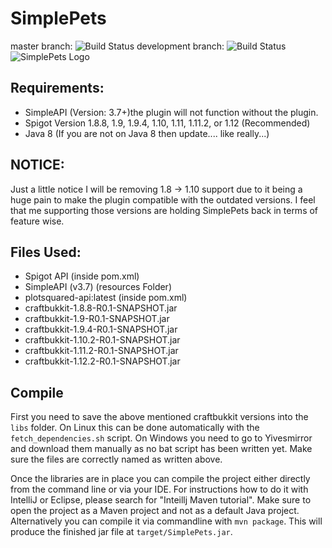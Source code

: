 # SimplePets
master branch: ![Build Status](https://travis-ci.org/brainsynder-Dev/SimplePets.svg?branch=master "Build Status")
development branch: ![Build Status](https://travis-ci.org/brainsynder-Dev/SimplePets.svg?branch=development "Build Status")
![SimplePets Logo](http://brainsynder.us/assets/SimplePets.jpg "SimplePets Logo")

## Requirements:
- SimpleAPI (Version: 3.7+)the plugin will not function without the plugin.
- Spigot Version 1.8.8, 1.9, 1.9.4, 1.10, 1.11, 1.11.2, or 1.12 (Recommended)
- Java 8 (If you are not on Java 8 then update.... like really...)

## NOTICE:
Just a little notice I will be removing 1.8 -> 1.10 support due to it being a huge pain to make the plugin compatible with the outdated versions. I feel that me supporting those versions are holding SimplePets back in terms of feature wise. 

## Files Used:
- Spigot API (inside pom.xml)
- SimpleAPI (v3.7) (resources Folder)
- plotsquared-api:latest (inside pom.xml)
- craftbukkit-1.8.8-R0.1-SNAPSHOT.jar
- craftbukkit-1.9-R0.1-SNAPSHOT.jar
- craftbukkit-1.9.4-R0.1-SNAPSHOT.jar
- craftbukkit-1.10.2-R0.1-SNAPSHOT.jar
- craftbukkit-1.11.2-R0.1-SNAPSHOT.jar
- craftbukkit-1.12.2-R0.1-SNAPSHOT.jar

## Compile

First you need to save the above mentioned craftbukkit versions into the `libs` folder. On Linux this can be done automatically with the `fetch_dependencies.sh` script. On Windows you need to go to Yivesmirror and download them manually as no bat script has been written yet. Make sure the files are correctly named as written above.

Once the libraries are in place you can compile the project either directly from the command line or via your IDE.
For instructions how to do it with IntelliJ or Eclipse, please search for "Inteillj Maven tutorial". Make sure to open the project as a Maven project and not as a default Java project. Alternatively you can compile it via commandline with `mvn package`. This will produce the finished jar file at `target/SimplePets.jar`.
